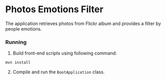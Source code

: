 # Photos Emotions Filter

The application retrieves photos from Flickr album and provides a filter by people emotions.

### Running
1. Build front-end scripts using following command:
```
mvn install
```
2. Compile and run the `BootApplication` class.
